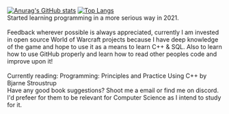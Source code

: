 [![Anurag's GitHub stats](https://github-readme-stats.vercel.app/api?username=branel&theme=dark)](https://github.com/anuraghazra/github-readme-stats)
[![Top Langs](https://github-readme-stats.vercel.app/api/top-langs/?username=anuraghazra&theme=dark&layout=compact)](https://github.com/anuraghazra/github-readme-stats) <br />
Started learning programming in a more serious way in 2021.<br /><br />
 Feedback wherever possible is always appreciated, currently I am invested in open source World of Warcraft projects because I have deep knowledge of the game and hope to use it as a means to learn C++ & SQL. Also to learn how to use GitHub properly and learn how to read other peoples code and improve upon it!<br /><br />
 Currently reading: Programming: Principles and Practice Using C++ by Bjarne Stroustrup<br />
 Have any good book suggestions? Shoot me a email or find me on discord. I'd prefeer for them to be relevant for Computer Science as I intend to study for it.
 
